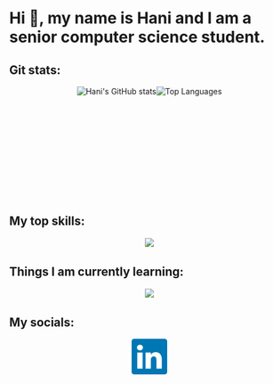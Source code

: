 # Hi 👋, my name is Hani and I am a senior computer science student.
## Git stats:
<div style="display: flex; justify-content: center; align-items: center; width: 100%;">
    <img src="https://github-readme-stats.vercel.app/api?username=hani0101&show_icons=true&theme=transparent" 
         alt="Hani's GitHub stats" 
         style="max-width: 200px; height: 200px; object-fit: contain;" />
    <img src="https://github-readme-stats.vercel.app/api/top-langs/?username=Hani0101&&show_icons=true&theme=transparent&layout=compact&hide=Jupyter%20Notebook,C%2B%2B" 
         alt="Top Languages" 
         style="max-width: 200px; height: 200px; object-fit: contain;" />
</div>


<h2>My top skills: </h2>
<p align="center">
  <a href="https://skillicons.dev">
    <img src="https://skillicons.dev/icons?i=git,cpp,py,react,html,css,js,tailwind,cs,dotnet,ts,obsidian,materialui,bootstrap" />
  </a>
</p>
<h2>Things I am currently learning:</h2>
<p align="center">
  <a href="https://skillicons.dev">
    <img src="https://skillicons.dev/icons?i=angular,blender,figma,docker,unity" />
  </a>
</p>
<h2>My socials:</h2>
<p align="center">
<a href="https://www.linkedin.com/in/hani-abdel-ghani-612a9623b/">
  <img src="https://raw.githubusercontent.com/CLorant/readme-social-icons/main/large/colored/linkedin.svg" alt="linkedin Icon" />
</a>
</p>
